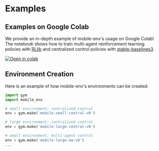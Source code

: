 # Examples

## Examples on Google Colab
We provide an in-depth example of mobile-env's usage on Google Colab! The notebook shows how to train multi-agent reinforcement learning policies with [RLlib](https://docs.ray.io/en/stable/rllib.html) and centralized control policies with [stable-baselines3](https://stable-baselines3.readthedocs.io/en/master/index.html).


[![Open in colab](https://colab.research.google.com/assets/colab-badge.svg)](https://colab.research.google.com/github/stefanbschneider/mobile-env/blob/master/examples/tutorial.ipynb)

## Environment Creation
Here is an example of how mobile-env's environments can be created:
```python
import gym
import mobile_env

# small environment; centralized control 
env = gym.make('mobile-small-central-v0')

# large environment; centralized control 
env = gym.make('mobile-large-central-v0')

# small environment; multi-agent control 
env = gym.make('mobile-large-ma-v0')
...
```


